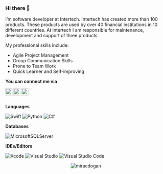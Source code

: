 ### Hi there 👋

I’m software developer at Intertech. Intertech has created more than 100 products. These products are used by over 40 financial institutions in 10 different countries. At Intertech I am responsible for maintenance, development and support of three products.

My professional skills include:

 - Agile Project Management
 - Group Communication Skills
 - Prone to Team Work
 - Quick Learner and Self-improving

**You can connect me via**

<a href="https://www.linkedin.com/in/miracdogan/">
  <img align="left" alt="Mirac's LinkedIn" width="22px" src="https://raw.githubusercontent.com/peterthehan/peterthehan/master/assets/linkedin.svg" />
</a>
<a href="https://twitter.com/miracdev">
  <img align="left" alt="Mirac's Twitter" width="22px" src="https://raw.githubusercontent.com/peterthehan/peterthehan/master/assets/twitter.svg" />
</a>
<a href="https://open.spotify.com/user/mirac.dogan">
  <img align="left" alt="Mirac's Spotify" width="22px" src="https://raw.githubusercontent.com/peterthehan/peterthehan/master/assets/spotify.svg" />
</a>
<br />
<br />

**Languages**

![Swift](https://img.shields.io/badge/swift-F54A2A?style=for-the-badge&logo=swift&logoColor=white)
![Python](https://img.shields.io/badge/python-3670A0?style=for-the-badge&logo=python&logoColor=ffdd54)
![C#](https://img.shields.io/badge/c%23-%23239120.svg?style=for-the-badge&logo=c-sharp&logoColor=white)

**Databases**

![MicrosoftSQLServer](https://img.shields.io/badge/Microsoft%20SQL%20Sever-CC2927?style=for-the-badge&logo=microsoft%20sql%20server&logoColor=white)

**IDEs/Editors**

![Xcode](https://img.shields.io/badge/Xcode-007ACC?style=for-the-badge&logo=Xcode&logoColor=white)
![Visual Studio](https://img.shields.io/badge/Visual%20Studio-5C2D91.svg?style=for-the-badge&logo=visual-studio&logoColor=white)
![Visual Studio Code](https://img.shields.io/badge/Visual%20Studio%20Code-0078d7.svg?style=for-the-badge&logo=visual-studio-code&logoColor=white)

<p align="center"> <img src="https://github-readme-stats.vercel.app/api?username=miracdogan&show_icons=true&" alt="miracdogan" />
